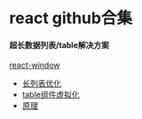 # react github合集

#### 超长数据列表/table解决方案
[react-window](https://github.com/pccBo-fe/react-window)
 - [长列表优化](https://zhuanlan.zhihu.com/p/115901798)
 - [table组件虚拟化](https://mp.weixin.qq.com/s/790XQL0qitoiU9wH4Qpjsw)
 - [原理](https://github.com/dwqs/blog/issues/70)